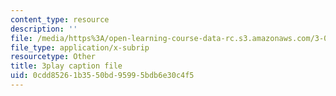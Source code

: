 ```yaml
---
content_type: resource
description: ''
file: /media/https%3A/open-learning-course-data-rc.s3.amazonaws.com/3-091sc-introduction-to-solid-state-chemistry-fall-2010/0cdd85261b3550bd95995bdb6e30c4f5_540Sggsblbg.vtt
file_type: application/x-subrip
resourcetype: Other
title: 3play caption file
uid: 0cdd8526-1b35-50bd-9599-5bdb6e30c4f5
---
```

